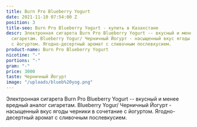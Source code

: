 ```yaml
---
title: Burn Pro Blueberry Yogurt
date: 2021-11-10 07:54:00 Z
position: 3
title-seo: Burn Pro Blueberry Yogurt - купить в Казахстане
descr: Электронная сигарета Burn Pro Blueberry Yogurt -- вкусный и менее вредный аналог
  сигаретам. Blueberry Yogur/ Черничный Йогурт - насыщенный вкус ягоды черники в сочетание
  с йогуртом. Ягодно-десертный аромат с сливочным послевкусием.
product-name: Burn Pro Blueberry Yogurt
nicotine: "-"
portions: "-"
gram: "-"
price: 3000
taste: Черничный Йогурт
image: "/uploads/blueb%20yog.png"
---
```


Электронная сигарета Burn Pro Blueberry Yogurt -- вкусный и менее вредный аналог сигаретам. Blueberry Yogur/ Черничный Йогурт - насыщенный вкус ягоды черники в сочетание с йогуртом. Ягодно-десертный аромат с сливочным послевкусием.